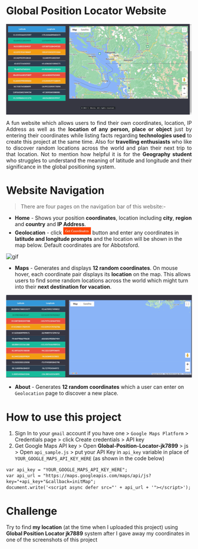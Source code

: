 # Global Position Locator Website
<img src="screenshots/interface screenshots/Maps2.PNG" align="center" />

<p align = "justify"> 
A fun website which allows users to find their own coordinates, location, IP Address as well as the <b>location of any person, place or object</b> just by entering their coordinates while listing facts regarding <b>technologies used</b> to create this project at the same time. Also for <b>travelling enthusiasts</b> who like to discover random locations across the world and plan their next trip to that location. Not to mention how helpful it is for the <b>Geography student</b> who struggles to understand the meaning of latitude and longitude and their significance in the global positioning system. 
</p>

# Website Navigation

> There are four pages on the navigation bar of this website:-

* **Home** - Shows your position **coordinates**, location including **city**, **region** and **country** and **IP Address**.
* **Geolocation** - click <img src="img/get_coordinates.PNG" height="20" width="75" /> button and enter any coordinates in **latitude and longitude prompts** and the location will be shown in the map below. Default coordinates are for Abbotsford.

<p><img alt="gif" src="https://github.com/jk7889/Global-Position-Locator-jk7889/blob/main/screenshots/Geolocation.gif" /></p>
     
* **Maps** - Generates and displays **12 random coordinates**. On mouse hover, each coordinate pair displays its **location** on the map. This allows users to find some random locations across the world which might turn into their **next destination for vacation**.

<p><img alt="gif" src="https://github.com/jk7889/Global-Position-Locator-jk7889/blob/main/screenshots/Maps.gif" /></p>

* **About** - Generates **12 random coordinates** which a user can enter on `Geolocation` page to discover a new place.

# How to use this project

1) Sign In to your `gmail` account if you have one > `Google Maps Platform` > Credentials page > click Create credentials > API key
2) Get Google Maps API key > Open **Global-Position-Locator-jk7899** > js > Open `api_sample.js` > put your API Key in `api_key` variable in place of `YOUR_GOOGLE_MAPS_API_KEY_HERE` (as shown in the code below)

```
var api_key = "YOUR_GOOGLE_MAPS_API_KEY_HERE";
var api_url = "https://maps.googleapis.com/maps/api/js?key="+api_key+"&callback=initMap";
document.write('<script async defer src="' + api_url + '"></script>');
```
# Challenge

Try to find **my location** (at the time when I uploaded this project) using **Global Position Locator jk7889** system after I gave away my coordinates in one of the screenshots of this project

